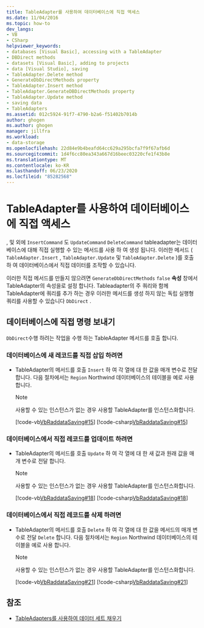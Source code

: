 ```yaml
---
title: TableAdapter를 사용하여 데이터베이스에 직접 액세스
ms.date: 11/04/2016
ms.topic: how-to
dev_langs:
- VB
- CSharp
helpviewer_keywords:
- databases [Visual Basic], accessing with a TableAdapter
- DBDirect methods
- datasets [Visual Basic], adding to projects
- data [Visual Studio], saving
- TableAdapter.Delete method
- GenerateDbDirectMethods property
- TableAdapter.Insert method
- TableAdapter.GenerateDBDirectMethods property
- TableAdapter.Update method
- saving data
- TableAdapters
ms.assetid: 012c5924-91f7-4790-b2a6-f51402b7014b
author: ghogen
ms.author: ghogen
manager: jillfra
ms.workload:
- data-storage
ms.openlocfilehash: 22d84e9b4beafd64cc629a295bcfa7f9f67afb6d
ms.sourcegitcommit: 1d4f6cc80ea343a667d16beec03220cfe1f43b8e
ms.translationtype: MT
ms.contentlocale: ko-KR
ms.lasthandoff: 06/23/2020
ms.locfileid: "85282568"
---
```

# <a name="directly-access-the-database-with-a-tableadapter"></a>TableAdapter를 사용하여 데이터베이스에 직접 액세스

, 및 외에 `InsertCommand` 도 `UpdateCommand` `DeleteCommand` tableadapter는 데이터베이스에 대해 직접 실행할 수 있는 메서드를 사용 하 여 생성 됩니다. 이러한 메서드 ( `TableAdapter.Insert` , `TableAdapter.Update` 및 `TableAdapter.Delete` )를 호출 하 여 데이터베이스에서 직접 데이터를 조작할 수 있습니다.

이러한 직접 메서드를 만들지 않으려면 `GenerateDbDirectMethods` `false` **속성** 창에서 TableAdapter의 속성을로 설정 합니다. Tableadapter의 주 쿼리와 함께 TableAdapter에 쿼리를 추가 하는 경우 이러한 메서드를 생성 하지 않는 독립 실행형 쿼리를 사용할 수 있습니다 `DbDirect` .

## <a name="send-commands-directly-to-a-database"></a>데이터베이스에 직접 명령 보내기

`DbDirect`수행 하려는 작업을 수행 하는 TableAdapter 메서드를 호출 합니다.

### <a name="to-insert-new-records-directly-into-a-database"></a>데이터베이스에 새 레코드를 직접 삽입 하려면

- TableAdapter의 메서드를 호출 `Insert` 하 여 각 열에 대 한 값을 매개 변수로 전달 합니다. 다음 절차에서는 `Region` Northwind 데이터베이스의 테이블을 예로 사용 합니다.

    > [!NOTE]
    > 사용할 수 있는 인스턴스가 없는 경우 사용할 TableAdapter를 인스턴스화합니다.

     [!code-vb[VbRaddataSaving#15](../data-tools/codesnippet/VisualBasic/directly-access-the-database-with-a-tableadapter_1.vb)]
     [!code-csharp[VbRaddataSaving#15](../data-tools/codesnippet/CSharp/directly-access-the-database-with-a-tableadapter_1.cs)]

### <a name="to-update-records-directly-in-a-database"></a>데이터베이스에서 직접 레코드를 업데이트 하려면

- TableAdapter의 메서드를 호출 `Update` 하 여 각 열에 대 한 새 값과 원래 값을 매개 변수로 전달 합니다.

    > [!NOTE]
    > 사용할 수 있는 인스턴스가 없는 경우 사용할 TableAdapter를 인스턴스화합니다.

     [!code-vb[VbRaddataSaving#18](../data-tools/codesnippet/VisualBasic/directly-access-the-database-with-a-tableadapter_2.vb)]
     [!code-csharp[VbRaddataSaving#18](../data-tools/codesnippet/CSharp/directly-access-the-database-with-a-tableadapter_2.cs)]

### <a name="to-delete-records-directly-from-a-database"></a>데이터베이스에서 직접 레코드를 삭제 하려면

- TableAdapter의 메서드를 호출 `Delete` 하 여 각 열에 대 한 값을 메서드의 매개 변수로 전달 `Delete` 합니다. 다음 절차에서는 `Region` Northwind 데이터베이스의 테이블을 예로 사용 합니다.

    > [!NOTE]
    > 사용할 수 있는 인스턴스가 없는 경우 사용할 TableAdapter를 인스턴스화합니다.

     [!code-vb[VbRaddataSaving#21](../data-tools/codesnippet/VisualBasic/directly-access-the-database-with-a-tableadapter_3.vb)]
     [!code-csharp[VbRaddataSaving#21](../data-tools/codesnippet/CSharp/directly-access-the-database-with-a-tableadapter_3.cs)]

## <a name="see-also"></a>참조

- [TableAdapters를 사용하여 데이터 세트 채우기](../data-tools/fill-datasets-by-using-tableadapters.md)
